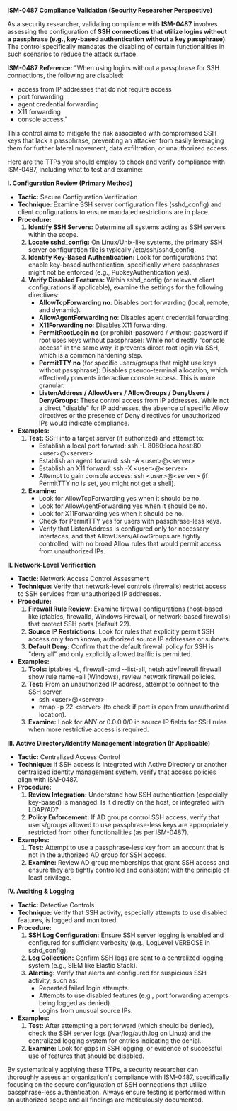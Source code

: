 **ISM-0487 Compliance Validation (Security Researcher Perspective)**

As a security researcher, validating compliance with **ISM-0487** involves assessing the configuration of **SSH connections that utilize logins without a passphrase (e.g., key-based authentication without a key passphrase)**. The control specifically mandates the disabling of certain functionalities in such scenarios to reduce the attack surface.

**ISM-0487 Reference:** "When using logins without a passphrase for SSH connections, the following are disabled:

- access from IP addresses that do not require access
- port forwarding
- agent credential forwarding
- X11 forwarding
- console access."

This control aims to mitigate the risk associated with compromised SSH keys that lack a passphrase, preventing an attacker from easily leveraging them for further lateral movement, data exfiltration, or unauthorized access.

Here are the TTPs you should employ to check and verify compliance with ISM-0487, including what to test and examine:

**I. Configuration Review (Primary Method)**

- **Tactic:** Secure Configuration Verification
- **Technique:** Examine SSH server configuration files (sshd_config) and client configurations to ensure mandated restrictions are in place.
- **Procedure:**
    1.  **Identify SSH Servers:** Determine all systems acting as SSH servers within the scope.
    2.  **Locate sshd_config:** On Linux/Unix-like systems, the primary SSH server configuration file is typically /etc/ssh/sshd_config.
    3.  **Identify Key-Based Authentication:** Look for configurations that enable key-based authentication, specifically where passphrases might not be enforced (e.g., PubkeyAuthentication yes).
    4.  **Verify Disabled Features:** Within sshd_config (or relevant client configurations if applicable), examine the settings for the following directives:
        - **AllowTcpForwarding no**: Disables port forwarding (local, remote, and dynamic).
        - **AllowAgentForwarding no**: Disables agent credential forwarding.
        - **X11Forwarding no**: Disables X11 forwarding.
        - **PermitRootLogin no** (or prohibit-password / without-password if root uses keys without passphrase): While not directly "console access" in the same way, it prevents direct root login via SSH, which is a common hardening step.
        - **PermitTTY no** (for specific users/groups that might use keys without passphrase): Disables pseudo-terminal allocation, which effectively prevents interactive console access. This is more granular.
        - **ListenAddress / AllowUsers / AllowGroups / DenyUsers / DenyGroups**: These control access from IP addresses. While not a direct "disable" for IP addresses, the absence of specific Allow directives or the presence of Deny directives for unauthorized IPs would indicate compliance.
- **Examples:**
    1.  **Test:** SSH into a target server (if authorized) and attempt to:
        - Establish a local port forward: ssh -L 8080:localhost:80 &lt;user&gt;@&lt;server&gt;
        - Establish an agent forward: ssh -A &lt;user&gt;@&lt;server&gt;
        - Establish an X11 forward: ssh -X &lt;user&gt;@&lt;server&gt;
        - Attempt to gain console access: ssh &lt;user&gt;@&lt;server&gt; (if PermitTTY no is set, you might not get a shell).
    2.  **Examine:**
        - Look for AllowTcpForwarding yes when it should be no.
        - Look for AllowAgentForwarding yes when it should be no.
        - Look for X11Forwarding yes when it should be no.
        - Check for PermitTTY yes for users with passphrase-less keys.
        - Verify that ListenAddress is configured only for necessary interfaces, and that AllowUsers/AllowGroups are tightly controlled, with no broad Allow rules that would permit access from unauthorized IPs.

**II. Network-Level Verification**

- **Tactic:** Network Access Control Assessment
- **Technique:** Verify that network-level controls (firewalls) restrict access to SSH services from unauthorized IP addresses.
- **Procedure:**
    1.  **Firewall Rule Review:** Examine firewall configurations (host-based like iptables, firewalld, Windows Firewall, or network-based firewalls) that protect SSH ports (default 22).
    2.  **Source IP Restrictions:** Look for rules that explicitly permit SSH access only from known, authorized source IP addresses or subnets.
    3.  **Default Deny:** Confirm that the default firewall policy for SSH is "deny all" and only explicitly allowed traffic is permitted.
- **Examples:**
    1.  **Tools:** iptables -L, firewall-cmd --list-all, netsh advfirewall firewall show rule name=all (Windows), review network firewall policies.
    2.  **Test:** From an unauthorized IP address, attempt to connect to the SSH server.
        - ssh &lt;user&gt;@&lt;server&gt;
        - nmap -p 22 &lt;server&gt; (to check if port is open from unauthorized location).
    3.  **Examine:** Look for ANY or 0.0.0.0/0 in source IP fields for SSH rules when more restrictive access is required.

**III. Active Directory/Identity Management Integration (If Applicable)**

- **Tactic:** Centralized Access Control
- **Technique:** If SSH access is integrated with Active Directory or another centralized identity management system, verify that access policies align with ISM-0487.
- **Procedure:**
    1.  **Review Integration:** Understand how SSH authentication (especially key-based) is managed. Is it directly on the host, or integrated with LDAP/AD?
    2.  **Policy Enforcement:** If AD groups control SSH access, verify that users/groups allowed to use passphrase-less keys are appropriately restricted from other functionalities (as per ISM-0487).
- **Examples:**
    1.  **Test:** Attempt to use a passphrase-less key from an account that is not in the authorized AD group for SSH access.
    2.  **Examine:** Review AD group memberships that grant SSH access and ensure they are tightly controlled and consistent with the principle of least privilege.

**IV. Auditing & Logging**

- **Tactic:** Detective Controls
- **Technique:** Verify that SSH activity, especially attempts to use disabled features, is logged and monitored.
- **Procedure:**
    1.  **SSH Log Configuration:** Ensure SSH server logging is enabled and configured for sufficient verbosity (e.g., LogLevel VERBOSE in sshd_config).
    2.  **Log Collection:** Confirm SSH logs are sent to a centralized logging system (e.g., SIEM like Elastic Stack).
    3.  **Alerting:** Verify that alerts are configured for suspicious SSH activity, such as:
        - Repeated failed login attempts.
        - Attempts to use disabled features (e.g., port forwarding attempts being logged as denied).
        - Logins from unusual source IPs.
- **Examples:**
    1.  **Test:** After attempting a port forward (which should be denied), check the SSH server logs (/var/log/auth.log on Linux) and the centralized logging system for entries indicating the denial.
    2.  **Examine:** Look for gaps in SSH logging, or evidence of successful use of features that should be disabled.

By systematically applying these TTPs, a security researcher can thoroughly assess an organization's compliance with ISM-0487, specifically focusing on the secure configuration of SSH connections that utilize passphrase-less authentication. Always ensure testing is performed within an authorized scope and all findings are meticulously documented.
